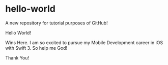 # hello-world
A new repository for tutorial purposes of GitHub!

Hello World!

Wins Here.
I am so excited to pursue my Mobile Development career in iOS with Swift 3.
So help me God!

Thank You!
